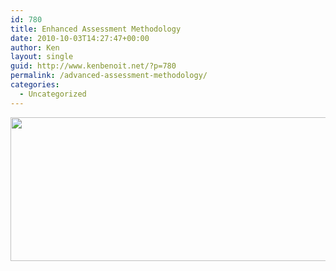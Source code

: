 ```yaml
---
id: 780
title: Enhanced Assessment Methodology
date: 2010-10-03T14:27:47+00:00
author: Ken
layout: single
guid: http://www.kenbenoit.net/?p=780
permalink: /advanced-assessment-methodology/
categories:
  - Uncategorized
---
```

[<img class="alignnone size-full wp-image-784" title="Dilbert's Advanced Assessment Methodology" src="http://www.kenbenoit.net/wp-content/uploads/2010/10/clip_image0012.gif" alt="" width="512" height="230" srcset="http://www.kenbenoit.net/wp-content/uploads/2010/10/clip_image0012.gif 640w, http://www.kenbenoit.net/wp-content/uploads/2010/10/clip_image0012-300x134.gif 300w" sizes="(max-width: 512px) 100vw, 512px" />](http://www.kenbenoit.net/wp-content/uploads/2010/10/clip_image0012.gif)

